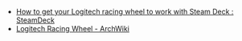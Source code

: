 - [How to get your Logitech racing wheel to work with Steam Deck : SteamDeck](https://www.reddit.com/r/SteamDeck/comments/vs9foh/how_to_get_your_logitech_racing_wheel_to_work/)
- [Logitech Racing Wheel - ArchWiki](https://wiki.archlinux.org/title/Logitech_Racing_Wheel)
